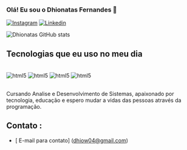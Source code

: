 ### Olá! Eu sou o Dhionatas Fernandes 🤙

[![Instagram](https://img.shields.io/badge/Instagram-E4405F?style=for-the-badge&logo=instagram&logoColor=white)](https://instagram.com/dhiowsk8)
[![Linkedin](https://img.shields.io/badge/LinkedIn-0077B5?style=for-the-badge&logo=linkedin&logoColor=white)](https://linkedin.com/in/dhionatas-fernandes-51b44a218)

![Dhionatas  GitHub stats](https://github-readme-stats.vercel.app/api?username=Dhionatan41&show_icons=true&theme=onedark)

## Tecnologias que eu uso no meu dia

<div style="display: inline_block"><br/>
    <img align="center" alt= "html5" src="https://img.shields.io/badge/HTML5-E34F26?style=for-the-badge&logo=html5&logoColor=white" />
    <img align="center" alt= "html5" src="https://img.shields.io/badge/CSS-239120?&style=for-the-badge&logo=css3&logoColor=white" />
    <img align="center" alt= "html5" src="https://img.shields.io/badge/JavaScript-F7DF1E?style=for-the-badge&logo=javascript&logoColor=black" />
    <img align="center" alt= "html5" src="https://img.shields.io/badge/Node.js-43853D?style=for-the-badge&logo=node.js&logoColor=white" />
</div><br/>

Cursando Analise e Desenvolvimento de Sistemas, apaixonado por tecnologia, educação e espero mudar a vidas das pessoas através da programação.

## Contato : 
- [ E-mail para contato] (dhiow04@gmail.com)</div>

